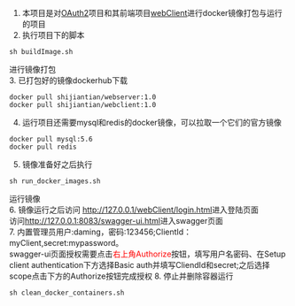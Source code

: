 1. 本项目是对<a href="https://github.com/shijiantian/OAuth2">OAuth2</a>项目和其前端项目<a href="https://github.com/shijiantian/webClient">webClient</a>进行docker镜像打包与运行的项目<br>
2. 执行项目下的脚本<br>
```
sh buildImage.sh
```
进行镜像打包<br>
3. 已打包好的镜像dockerhub下载
```
docker pull shijiantian/webserver:1.0
docker pull shijiantian/webclient:1.0
```
4. 运行项目还需要mysql和redis的docker镜像，可以拉取一个它们的官方镜像
```
docker pull mysql:5.6
docker pull redis
```
5. 镜像准备好之后执行
```
sh run_docker_images.sh
```
运行镜像<br>
6. 镜像运行之后访问
<a href="http://127.0.0.1/webClient/login.html">http://127.0.0.1/webClient/login.html</a>进入登陆页面<br>
访问<a href="http://127.0.0.1:8083/swagger-ui.html">http://127.0.0.1:8083/swagger-ui.html</a>进入swagger页面<br>
7. 内置管理员用户:daming，密码:123456;ClientId：myClient,secret:mypassword。<br>swagger-ui页面授权需要点击<font color=red>右上角Authorize</font>按钮，填写用户名密码、在Setup client authentication下方选择Basic auth并填写CliendId和secret;之后选择scope点击下方的Authorize按钮完成授权
8. 停止并删除容器运行
```
sh clean_docker_containers.sh
```
